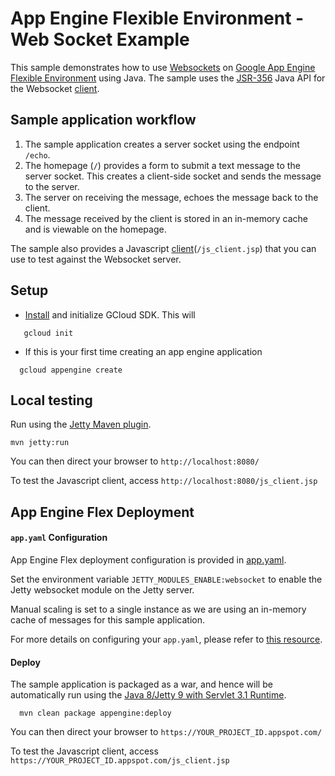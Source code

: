# App Engine Flexible Environment - Web Socket Example
This sample demonstrates how to use [Websockets](https://tools.ietf.org/html/rfc6455) on [Google App Engine Flexible Environment](https://cloud.google.com/appengine/docs/flexible/java/) using Java.
The sample uses the [JSR-356](https://www.jcp.org/en/jsr/detail?id=356) Java API for the Websocket [client](https://mvnrepository.com/artifact/org.eclipse.jetty.websocket/javax-websocket-client-impl).

## Sample application workflow

1. The sample application creates a server socket using the endpoint  `/echo`.
1. The homepage (`/`) provides a form to submit a text message to the server socket. This creates a client-side socket
and sends the message to the server.
1. The server on receiving the message, echoes the message back to the client.
1. The message received by the client is stored  in an in-memory cache and is viewable on the homepage.

The sample also provides a Javascript [client](src/main/webapp/js_client.jsp)(`/js_client.jsp`) that you can use to test against the Websocket server.

## Setup

 - [Install](https://cloud.google.com/sdk/) and initialize GCloud SDK. This will
 ```
    gcloud init
 ```
-  If this is your first time creating an app engine application
  ```
    gcloud appengine create
  ```

## Local testing

Run using the [Jetty Maven plugin](http://www.eclipse.org/jetty/documentation/9.4.x/jetty-maven-plugin.html).
```
mvn jetty:run
```
You can then direct your browser to `http://localhost:8080/`

To test the Javascript client, access `http://localhost:8080/js_client.jsp`

## App Engine Flex Deployment

#### `app.yaml` Configuration

App Engine Flex deployment configuration is provided in [app.yaml](src/main/appengine/app.yaml).

Set the environment variable `JETTY_MODULES_ENABLE:websocket` to enable the Jetty websocket module on the Jetty server.

Manual scaling is set to a single instance as we are using an in-memory cache of messages for this sample application.

For more details on configuring your `app.yaml`, please refer to [this resource](https://cloud.google.com/appengine/docs/flexible/nodejs/configuring-your-app-with-app-yaml).

#### Deploy

The sample application is packaged as a war, and hence will be automatically run using the [Java 8/Jetty 9 with Servlet 3.1 Runtime](https://cloud.google.com/appengine/docs/flexible/java/dev-jetty9).

```
  mvn clean package appengine:deploy
```
You can then direct your browser to `https://YOUR_PROJECT_ID.appspot.com/`

To test the Javascript client, access `https://YOUR_PROJECT_ID.appspot.com/js_client.jsp`
